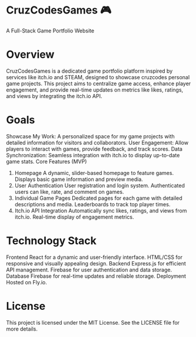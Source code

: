 # CruzCodesGames 🎮
A Full-Stack Game Portfolio Website

# Overview
CruzCodesGames is a dedicated game portfolio platform inspired by services like itch.io and STEAM, designed to showcase cruzcodes personal game projects. This project aims to centralize game access, enhance player engagement, and provide real-time updates on metrics like likes, ratings, and views by integrating the itch.io API.

# Goals
Showcase My Work: A personalized space for my game projects with detailed information for visitors and collaborators.
User Engagement: Allow players to interact with games, provide feedback, and track scores.
Data Synchronization: Seamless integration with itch.io to display up-to-date game stats.
Core Features (MVP)
1. Homepage
A dynamic, slider-based homepage to feature games.
Displays basic game information and preview media.
2. User Authentication
User registration and login system.
Authenticated users can like, rate, and comment on games.
3. Individual Game Pages
Dedicated pages for each game with detailed descriptions and media.
Leaderboards to track top player times.
4. Itch.io API Integration
Automatically sync likes, ratings, and views from itch.io.
Real-time display of engagement metrics.

# Technology Stack
Frontend
React for a dynamic and user-friendly interface.
HTML/CSS for responsive and visually appealing design.
Backend
Express.js for efficient API management.
Firebase for user authentication and data storage.
Database
Firebase for real-time updates and reliable storage.
Deployment
Hosted on Fly.io.

# License
This project is licensed under the MIT License. See the LICENSE file for more details.

